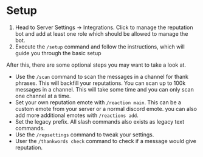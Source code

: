 # Setup

1. Head to Server Settings -> Integrations. Click to manage the reputation bot and add at least one role which 
   should be allowed to manage the bot.
2. Execute the `/setup` command and follow the instructions, which will guide you through the basic setup

After this, there are some optional steps you may want to take a look at.

- Use the `/scan` command to scan the messages in a channel for thank phrases. This will backfill your reputations. You
  can scan up to 100k messages in a channel. This will take some time and you can only scan one channel at a time.
- Set your own reputation emote with `/reaction main`. This can be a custom emote from your server or a normal
  discord emote. you can also add more additional emotes with `/reactions add`.
- Set the legacy prefix. All slash commands also exists as legacy text commands.
- Use the `/repsettings` command to tweak your settings.
- User the `/thankwords check` command to check if a message would give reputation.
